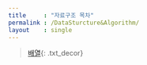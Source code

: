 ```yaml
---
title     : "자료구조 목차"
permalink : /DataSturcture&Algorithm/
layout    : single
---
```


 > [배열](https://oikimio.github.io/Developer_Class/array/){: .txt_decor}
 

 
